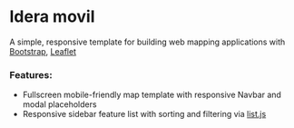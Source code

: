 Idera movil
========

A simple, responsive template for building web mapping applications with [Bootstrap](http://getbootstrap.com/), [Leaflet](http://leafletjs.com/)

### Features:
* Fullscreen mobile-friendly map template with responsive Navbar and modal placeholders
* Responsive sidebar feature list with sorting and filtering via [list.js](http://listjs.com/)

